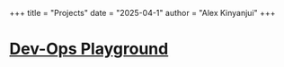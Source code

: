 +++
title = "Projects"
date = "2025-04-1"
author = "Alex Kinyanjui"
+++


# [Dev-Ops Playground](https://github.com/AlexNduta/DevOps-playground)


